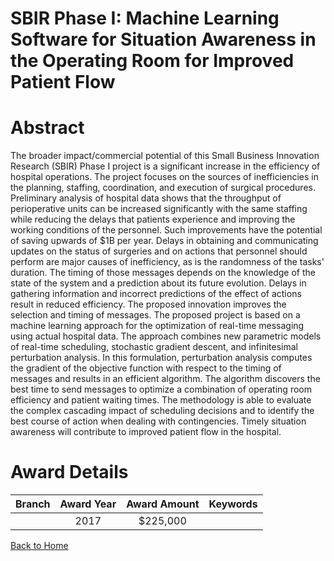 
SBIR Phase I: Machine Learning Software for Situation Awareness in the Operating Room for Improved Patient Flow
===============================================================================================================

# Abstract


The broader impact/commercial potential of this Small Business Innovation Research (SBIR) Phase I project is a significant increase in the efficiency of hospital operations. The project focuses on the sources of inefficiencies in the planning, staffing, coordination, and execution of surgical procedures. Preliminary analysis of hospital data shows that the throughput of perioperative units can be increased significantly with the same staffing while reducing the delays that patients experience and improving the working conditions of the personnel. Such improvements have the potential of saving upwards of $1B per year. Delays in obtaining and communicating updates on the status of surgeries and on actions that personnel should perform are major causes of inefficiency, as is the randomness of the tasks' duration. The timing of those messages depends on the knowledge of the state of the system and a prediction about its future evolution. Delays in gathering information and incorrect predictions of the effect of actions result in reduced efficiency. The proposed innovation improves the selection and timing of messages. The proposed project is based on a machine learning approach for the optimization of real-time messaging using actual hospital data. The approach combines new parametric models of real-time scheduling, stochastic gradient descent, and infinitesimal perturbation analysis. In this formulation, perturbation analysis computes the gradient of the objective function with respect to the timing of messages and results in an efficient algorithm. The algorithm discovers the best time to send messages to optimize a combination of operating room efficiency and patient waiting times. The methodology is able to evaluate the complex cascading impact of scheduling decisions and to identify the best course of action when dealing with contingencies. Timely situation awareness will contribute to improved patient flow in the hospital.  

# Award Details

|Branch|Award Year|Award Amount|Keywords|
| :---: | :---: | :---: | :---: |
||2017|$225,000||
  
  


[Back to Home](https://github.com/chrischow/dod_sbir_awards#300)